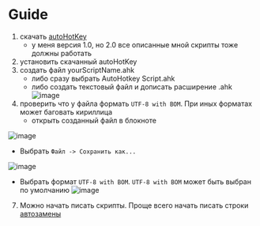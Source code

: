 # Guide
1. скачать [autoHotKey](https://www.autohotkey.com/)
   - у меня версия 1.0, но 2.0 все описанные мной скрипты тоже должны работать
2. установить скачанный autoHotKey
3. создать файл yourScriptName.ahk
   - либо сразу выбрать AutoHotkey Script.ahk
   - либо создать текстовый файл и дописать расширение .ahk
![image](https://github.com/gggittt/autoHotKeyAHK/assets/69504430/d1d7892b-a0d4-42e2-a6c0-ecaf9d874bab)
5. проверить что у файла формать `UTF-8 with BOM`. При иных форматах может баговать кириллица
   - открыть созданный файл в блокноте
   
![image](https://github.com/gggittt/autoHotKeyAHK/assets/69504430/6f35227f-7da6-46be-b8fe-35b096fb882c)
   - Выбрать `Файл -> Сохранить как...`

![image](https://github.com/gggittt/autoHotKeyAHK/assets/69504430/1c48bd3f-3f5d-4b57-9b2a-0b0e4f830b08)
   - Выбрать формат `UTF-8 with BOM`. `UTF-8 with BOM` может быть выбран по умолчанию
![image](https://github.com/gggittt/autoHotKeyAHK/assets/69504430/823c69f3-1eee-419d-aa5f-600b10211f23)
7. Можно начать писать скрипты. Проще всего начать писать строки [автозамены](https://github.com/gggittt/autoHotKeyAHK/edit/main/hotStrings.md)


